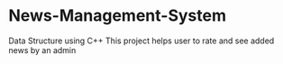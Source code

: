 # News-Management-System
Data Structure using C++
This project helps user to rate and see added news by an admin